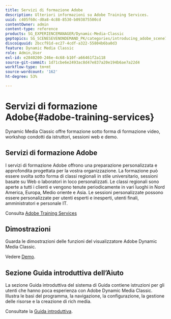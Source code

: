 ```yaml
---
title: Servizi di formazione Adobe
description: Ulteriori informazioni su Adobe Training Services.
uuid: c405f60c-d0a8-4c88-8530-b093875500cd
contentOwner: admin
content-type: reference
products: SG_EXPERIENCEMANAGER/Dynamic-Media-Classic
geptopics: SG_SCENESEVENONDEMAND_PK/categories/introducing_adobe_scene7
discoiquuid: 2bccf91d-ec27-4cdf-a322-55804b6ba0d3
feature: Dynamic Media Classic
role: Admin,User
exl-id: e2840200-246e-4c68-b10f-a66461f2a118
source-git-commit: 1d71cbe6e2493ac8d47e837a20e194b6ae7a22d4
workflow-type: tm+mt
source-wordcount: '162'
ht-degree: 53%

---
```


# Servizi di formazione Adobe{#adobe-training-services}

Dynamic Media Classic offre formazione sotto forma di formazione video, workshop condotti da istruttori, sessioni web e demo.

## Servizi di formazione Adobe

I servizi di formazione Adobe offrono una preparazione personalizzata e approfondita progettata per la vostra organizzazione. La formazione può essere svolta sotto forma di classi regionali in stile universitario, sessioni basate su Web o laboratori in loco personalizzati. Le classi regionali sono aperte a tutti i clienti e vengono tenute periodicamente in vari luoghi in Nord America, Europa, Medio oriente e Asia. Le sessioni personalizzate possono essere personalizzate per utenti esperti e inesperti, utenti finali, amministratori e personale IT.

Consulta [Adobe Training Services](https://learning.adobe.com/)

## Dimostrazioni

Guarda le dimostrazioni delle funzioni del visualizzatore Adobe Dynamic Media Classic.

Vedere [Demo](https://landing.adobe.com/en/na/dynamic-media/ctir-2755/live-demos.html).

## Sezione Guida introduttiva dell’Aiuto

La sezione Guida introduttiva del sistema di Guida contiene istruzioni per gli utenti che hanno poca esperienza con Adobe Dynamic Media Classic. Illustra le basi del programma, la navigazione, la configurazione, la gestione delle risorse e la creazione di rich media.

Consultate la [Guida introduttiva](dmc-platform-overview.md).
